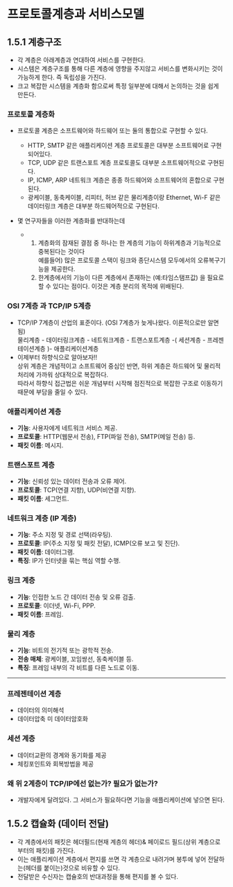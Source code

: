 # 프로토콜계층과 서비스모델

## 1.5.1 계층구조
- 각 계층은 아래계층과 연대하여 서비스를 구현한다.
- 시스템은 계층구조를 통해 다른 계층에 영향을 주지않고 서비스를 변화시키는 것이 가능하게 한다. 즉 독립성을 가진다.
- 크고 복잡한 시스템을 계층화 함으로써 특정 일부분에 대해서 논의하는 것을 쉽게 만든다.

### 프로토콜 계층화
- 프로토콜 계층은 소프트웨어와 하드웨어 또는 둘의 통합으로 구현할 수 있다.
  - HTTP, SMTP 같은 애플리케이션 계층 프로토콜은 대부분 소프트웨어로 구현되어있다.
  - TCP, UDP 같은 트랜스포트 계층 프로토콜도 대부분 소프트웨어적으로 구현된다.
  - IP, ICMP, ARP 네트워크 계층은 종종 하드웨어와 소프트웨어의 혼합으로 구현된다.
  -  광케이블, 동축케이블, 리피터, 허브 같은 물리계층이랑 Ethernet, Wi-F 같은  데이터링크 계층은 대부분 하드웨어적으로 구현된다.

- 몇 연구자들을 이러한 계층화를 반대하는데
  - 1. 계층화의 잠재된 결점 중 하나는 한 계층의 기능이 하위계층과 기능적으로 중복된다는 것이다  
       예를들어) 많은 프로토콜 스택이 링크와 종단시스템 모두에서의 오류복구기능을 제공한다.  
    2. 한계층에서의 기능이 다른 계층에서 존재하는 (예:타임스탬프값) 을 필요로 할 수 있다는 점이다. 이것은 계층 분리의 목적에 위배된다.  

### OSI 7계층 과 TCP/IP 5계층
- TCP/IP 7계층이 산업의 표준이다.  (OSI 7계층가 늦게나왔다. 이론적으로만 알면됨)    
 물리계층 - 데이터링크계층 - 네트워크계층 - 트랜스포트계층 -( 세션계층 - 프레젠테이션계층 )- 애플리케이션계층  
- 이제부터 하향식으로 알아보자!!  
  상위 계층은 개념적이고 소프트웨어 중심인 반면, 하위 계층은 하드웨어 및 물리적 처리에 가까워 상대적으로 복잡하다.  
  따라서 하향식 접근법은 쉬운 개념부터 시작해 점진적으로 복잡한 구조로 이동하기 때문에 부담을 줄일 수 있다.  

### 애플리케이션 계층  
- **기능**: 사용자에게 네트워크 서비스 제공.  
- **프로토콜**: HTTP(웹문서 전송), FTP(파일 전송), SMTP(메일 전송) 등.  
- **패킷 이름**: 메시지.  


### 트랜스포트 계층  
- **기능**: 신뢰성 있는 데이터 전송과 오류 제어.  
- **프로토콜**: TCP(연결 지향), UDP(비연결 지향).  
- **패킷 이름**: 세그먼트.  


### 네트워크 계층 (IP 계층)  
- **기능**: 주소 지정 및 경로 선택(라우팅).  
- **프로토콜**: IP(주소 지정 및 패킷 전달), ICMP(오류 보고 및 진단).  
- **패킷 이름**: 데이터그램.  
- **특징**: IP가 인터넷을 묶는 핵심 역할 수행.  

### 링크 계층  
- **기능**: 인접한 노드 간 데이터 전송 및 오류 검출.  
- **프로토콜**: 이더넷, Wi-Fi, PPP.  
- **패킷 이름**: 프레임.  

### 물리 계층  
- **기능**: 비트의 전기적 또는 광학적 전송.  
- **전송 매체**: 광케이블, 꼬임쌍선, 동축케이블 등.  
- **특징**: 프레임 내부의 각 비트를 다른 노드로 이동.

---

### 프레젠테이션 계층
- 데이터의 의미해석
- 데이터압축 미 데이터암호화

### 세션 계층
- 데이터교환의 경계와 동기화를 제공
- 체킹포인트와 회복방법을 제공

### 왜 위 2계층이 TCP/IP에선 없는가? 필요가 없는가?
- 개발자에게 달려있다. 그 서비스가 필요하다면 기능을 애플리케이션에 넣으면 된다.

## 1.5.2 캡슐화 (데이터 전달)
- 각 계층에서의 패킷은 헤더필드(현재 계층의 헤더)& 페이로드 필드(상위 계층으로부터의 패킷)를 가진다.
- 이는 애플리케이션 계층에서 편지를 쓰면 각 계층으로 내려가며 봉투에 넣어 전달하는(헤더를 붙이는)것으로 비유할 수 있다.
- 전달받은 수신자는 캡슐호의 반대과정을 통해 편지를 볼 수 있다.
